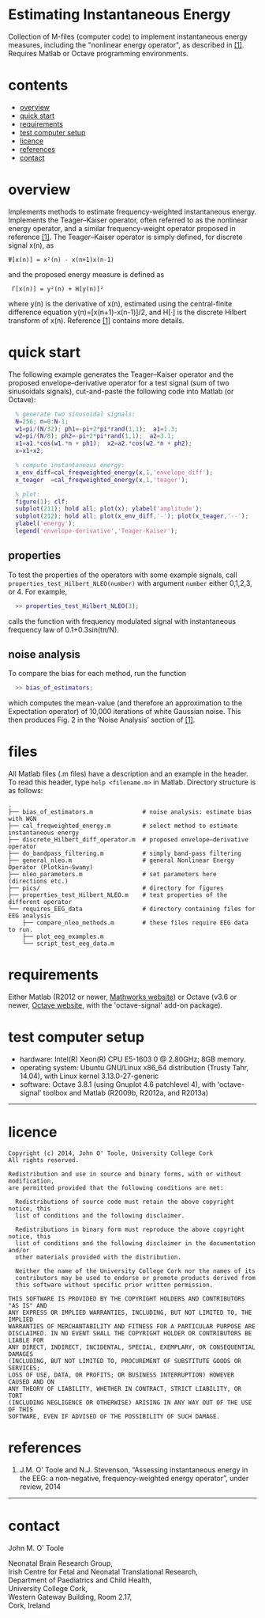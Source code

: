 Estimating Instantaneous Energy 
================================

Collection of M-files (computer code) to implement instantaneous energy measures, including the "nonlinear energy operator", as
described in [[1]](#references).
Requires Matlab or Octave programming environments.


# contents
* [overview](#overview)
* [quick start](#quick-start)
* [requirements](#requirements)
* [test computer setup](#test-computer-setup)
* [licence](#licence)
* [references](#references)
* [contact](#contact)


# overview
Implements methods to estimate frequency-weighted instantaneous energy.  Implements the
Teager–Kaiser operator, often referred to as the nonlinear energy operator, and a similar
frequency-weight operator proposed in reference [[1]](#references). The Teager–Kaiser operator is
simply defined, for discrete signal x(n), as
```
Ψ[x(n)] = x²(n) - x(n+1)x(n-1)
```  
and the proposed energy measure is defined as
```
 Γ[x(n)] = y²(n) + H[y(n)]²
```
where y(n) is the derivative of x(n), estimated using the central-finite difference
equation y(n)=[x(n+1)-x(n-1)]/2, and H[·] is the discrete Hilbert transform of x(n).  Reference [[1]](#references) contains more details.


# quick start

The following example generates the Teager–Kaiser operator and the proposed
envelope–derivative operator for a test signal (sum of two sinusoidals signals),
cut-and-paste the following code into Matlab (or Octave):
```matlab
  % generate two sinusoidal signals:
  N=256; n=0:N-1;
  w1=pi/(N/32); ph1=-pi+2*pi*rand(1,1);  a1=1.3;
  w2=pi/(N/8); ph2=-pi+2*pi*rand(1,1);  a2=3.1;
  x1=a1.*cos(w1.*n + ph1);  x2=a2.*cos(w2.*n + ph2);
  x=x1+x2;

  % compute instantaneous energy:
  x_env_diff=cal_freqweighted_energy(x,1,'envelope_diff');
  x_teager  =cal_freqweighted_energy(x,1,'teager');

  % plot:
  figure(1); clf; 
  subplot(211); hold all; plot(x); ylabel('amplitude');
  subplot(212); hold all; plot(x_env_diff,'-'); plot(x_teager,'--');
  ylabel('energy');
  legend('envelope-derivative','Teager-Kaiser');
```


## properties
To test the properties of the operators with some example signals, call
`properties_test_Hilbert_NLEO(number)` with argument `number` either 0,1,2,3, or 4. For
example, 
```matlab
  >> properties_test_Hilbert_NLEO(3);
```
calls the function with frequency modulated signal with instantaneous frequency law of
0.1+0.3sin(tπ/N).

## noise analysis
To compare the bias for each method, run the function
```matlab
  >> bias_of_estimators;
```
which computes the mean-value (and therefore an approximation to the Expectation operator)
of 10,000 iterations of white Gaussian noise. This then produces Fig. 2 in the ‘Noise
Analysis’ section of [[1]](#references).


# files
All Matlab files (.m files) have a description and an example in the header. To read this
header, type `help <filename.m>` in Matlab.  Directory structure is as follows: 
```
.
├── bias_of_estimators.m              # noise analysis: estimate bias with WGN
├── cal_freqweighted_energy.m         # select method to estimate instantaneous energy
├── discrete_Hilbert_diff_operator.m  # proposed envelope–derivative operator
├── do_bandpass_filtering.m           # simply band-pass filtering
├── general_nleo.m                    # general Nonlinear Energy Operator (Plotkin–Swamy)
├── nleo_parameters.m                 # set parameters here (directions etc.)
├── pics/                             # directory for figures
├── properties_test_Hilbert_NLEO.m    # test properties of the different operator
└── requires_EEG_data		          # directory containing files for EEG analysis
    ├── compare_nleo_methods.m		  # these files require EEG data to run.
    ├── plot_eeg_examples.m	
    └── script_test_eeg_data.m
```


# requirements
Either Matlab (R2012 or newer,
[Mathworks website](http://www.mathworks.co.uk/products/matlab/)) or Octave (v3.6 or
newer, [Octave website](http://www.gnu.org/software/octave/index.html), with the
'octave-signal' add-on package).



# test computer setup
- hardware:  Intel(R) Xeon(R) CPU E5-1603 0 @ 2.80GHz; 8GB memory.
- operating system: Ubuntu GNU/Linux x86_64 distribution (Trusty Tahr, 14.04), with Linux kernel 3.13.0-27-generic
- software: Octave 3.8.1 (using Gnuplot 4.6 patchlevel 4), with 'octave-signal' toolbox and Matlab (R2009b, R2012a, and R2013a)

---

# licence

```
Copyright (c) 2014, John O' Toole, University College Cork
All rights reserved.

Redistribution and use in source and binary forms, with or without modification,
are permitted provided that the following conditions are met:

  Redistributions of source code must retain the above copyright notice, this
  list of conditions and the following disclaimer.

  Redistributions in binary form must reproduce the above copyright notice, this
  list of conditions and the following disclaimer in the documentation and/or
  other materials provided with the distribution.

  Neither the name of the University College Cork nor the names of its
  contributors may be used to endorse or promote products derived from
  this software without specific prior written permission.

THIS SOFTWARE IS PROVIDED BY THE COPYRIGHT HOLDERS AND CONTRIBUTORS "AS IS" AND
ANY EXPRESS OR IMPLIED WARRANTIES, INCLUDING, BUT NOT LIMITED TO, THE IMPLIED
WARRANTIES OF MERCHANTABILITY AND FITNESS FOR A PARTICULAR PURPOSE ARE
DISCLAIMED. IN NO EVENT SHALL THE COPYRIGHT HOLDER OR CONTRIBUTORS BE LIABLE FOR
ANY DIRECT, INDIRECT, INCIDENTAL, SPECIAL, EXEMPLARY, OR CONSEQUENTIAL DAMAGES
(INCLUDING, BUT NOT LIMITED TO, PROCUREMENT OF SUBSTITUTE GOODS OR SERVICES;
LOSS OF USE, DATA, OR PROFITS; OR BUSINESS INTERRUPTION) HOWEVER CAUSED AND ON
ANY THEORY OF LIABILITY, WHETHER IN CONTRACT, STRICT LIABILITY, OR TORT
(INCLUDING NEGLIGENCE OR OTHERWISE) ARISING IN ANY WAY OUT OF THE USE OF THIS
SOFTWARE, EVEN IF ADVISED OF THE POSSIBILITY OF SUCH DAMAGE.
```


# references

1. J.M. O' Toole and N.J. Stevenson, “Assessing instantaneous energy in the EEG: a
non-negative, frequency-weighted energy operator”, under review, 2014

---

# contact

John M. O' Toole

Neonatal Brain Research Group,  
Irish Centre for Fetal and Neonatal Translational Research,  
Department of Paediatrics and Child Health,  
University College Cork,  
Western Gateway Building, Room 2.17,  
Cork, Ireland


